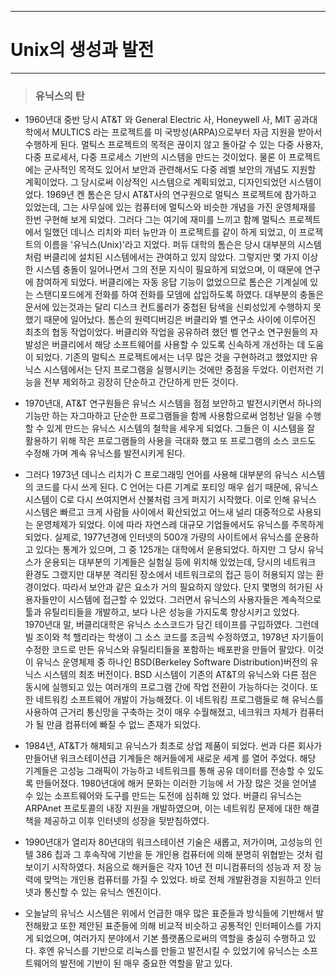 
---

# Unix의 생성과 발전

---

> ### 유닉스의 탄

* 1960년대 중반 당시 AT&T 와 General Electric 사, Honeywell 사, MIT 공과대학에서 MULTICS 라는 프로젝트를 미 국방성\(ARPA\)으로부터 자금 지원을 받아서 수행하게 된다. 멀틱스 프로젝트의 목적은 끊이지 않고 돌아갈 수 있는 다중 사용자, 다중 프로세서, 다중 프로세스 기반의 시스템을 만드는 것이었다. 물론 이 프로젝트에는 군사적인 목적도 있어서 보안과 관련해서도 다중 레벨 보안의 개념도 지원할 계획이었다. 그 당시로써 이상적인 시스템으로 계획되었고, 디자인되었던 시스템이었다. 1969년 켄 톰슨은 당시 AT&T사의 연구원으로 멀틱스 프로젝트에 참가하고 있었는데, 그는 사무실에 있는 컴퓨터에 멀틱스와 비슷한 개념을 가진 운영체재를 한번 구현해 보게 되었다. 그러다 그는 여기에 재미를 느끼고 함꼐  멀틱스 프로젝트에서 일했던 데니스 리치와 피터 뉴만과 이 프로젝트를 같이 하게 되었고, 이 프로젝트의 이름을 '유닉스\(Unix\)'라고 지었다. 퍼듀 대학의 톰슨은 당시 대부분의 시스템처럼 버클리에 설치된 시스템에서는 관여하고 있지 않았다. 그렇지만 몇 가지 이상한 시스템 충돌이 일어나면서 그의 전문 지식이 필요하게 되었으며, 이 때문에 연구에 참여하게 되었다. 버클리에는 자동 응답 기능이 없었으므로 톰슨은 기계실에 있는 스탠디포드에게 전화를 하여 전화를 모뎀에 삽입하도록 하였다. 대부분의 충돌은 문서에 있는것과는 달리 디스크 컨트롤러가 중첩된 탐색을 신뢰성있게 수행하지 못했기 때문에 일어났다. 톰슨의 원력디버깅은 버클리와 벨 연구소 사이에 이루어진 최초의 협동 작업이었다. 버클리와 작업을 공유하려 했던 벨 연구소 연구원들의 자발성은 버클리에서 해당 소프트웨어를 사용할 수 있도록 신속하게 개선하는 데 도움이 되었다. 기존의 멀틱스 프로젝트에서는 너무 많은 것을 구현하려고 했었지만 유닉스 시스템에서는 단지 프로그램을 실행시키는 것에만 중점을 두었다. 이런저런 기능을 전부 제외하고 굉장히 단순하고 간단하게 만든 것이다.

* 1970년대, AT&T 연구원들은 유닉스 시스템을 점점 보안하고 발전시키면서 하나의 기능만 하는 자그마하고 단순한 프로그램들을 함께 사용함으로써 엄청난 일을 수행할 수 있게 만드는 유닉스 시스템의 철학을 세우게 되었다. 그들은 이 시스템을 잘 활용하기 위해 작은 프로그램들의 사용을 극대화 했고 또 프로그램의 소스 코드도 수정해 가며 계속 유닉스를 발전시키게 된다.

* 그러다 1973년 데니스 리치가 C 프로그래밍 언어를 사용해 대부분의 유닉스 시스템의 코드를 다시 쓰게 된다. C 언어는 다른 기계로 포티잉 매우 쉽기 때문에, 유닉스 시스템이 C로 다시 쓰여지면서 산불처럼 크게 퍼지기 시작했다. 이로 인해 유닉스 시스템은 빠르고 크게 사람들 사이에서 확산되었고 어느새 널리 대중적으로 사용되는 운영체제가 되었다. 이에 따라 자연스레 대규모 기업들에서도 유닉스를 주목하게 되었다. 실제로, 1977년경에 인터넷의 500개 가량의 사이트에서 유닉스를 운용하고 있다는 통계가 있으며, 그 중 125개는 대학에서 운용되었다. 하지만 그 당시 유닉스가 운용되는 대부분의 기계들은 실험실 등에 위치해 있었는데, 당시의 네트워크 환경도 그랬지만 대부분 격리된 장소에서 네트워크로의 접근 등이 허용되지 않는 환경이었다. 따라서 보안과 같은 요소가 거의 필요하지 않았다. 단지 몇명의 허가된 사용자들만이 시스템에 접근할 수 있었다. 그러면서 유닉스의 사용자들은 계속적으로 툴과 유틸리티들을 개발하고, 보다 나은 성능을 가지도록 향상시키고 있었다.  
  1970년대 말, 버클리대학은 유닉스 소스코드가 담긴 테이프를 구입하였다. 그런데 빌 조이와 척 핼리라는 학생이 그 소스 코드를 조금씩 수정하였고, 1978년 자기들이 수정한 코드로 만든 유닉스와 유틸리티들을 포함하는 배포판을 만들어 팔았다. 이것이 유닉스 운영체제 중 하나인 BSD\(Berkeley Software Distribution\)버전의 유닉스 시스템의 최초 버전이다. BSD 시스템이 기존의 AT&T의 유닉스와 다른 점은 동시에 실행되고 있는 여러개의 프로그램 간에 작업 전환이 가능하다는 것이다. 또한 네트워킹 소프트웨어 개발이 가능해졌다. 이 네트워킹 프로그램들로 해 유닉스를 사용하여 근거리 통신망을 구축하는 것이 매우 수월해졌고, 네크워크 자체가 컴퓨터가 될 만큼 컴퓨터에 빠질 수 없느 존재가 되었다.

* 1984년, AT&T가 해체되고 유닉스가 최초로 상업 제품이 되었다. 썬과 다른 회사가 만들어낸 워크스테이션급 기계들은 해커들에게 새로운 세계 를 열어 주었다. 해당 기계들은 고성능 그래픽이 가능하고 네트워크를 통해 공유 데이터를 전송할 수 있도록 만들어졌다. 1980년대에 해커 문화는 이러한 기능에 서 가장 많은 것을 얻어낼 수 있는 소프트웨어와 도구를 만드는 도전에 심취해 있 었다. 버클리 유닉스는 ARPAnet 프로토콜의 내장 지원을 개발하였으며, 이는 네트워킹 문제에 대한 해결책을 제공하고 이후 인터넷의 성장을 뒷받침하였다.

* 1990년대가 열리자 80년대의 워크스테이션 기술은 새롭고, 저가이며, 고성능의 인텔 386 칩과 그 후속작에 기반을 둔 개인용 컴퓨터에 의해 분명히 위협받는 것처 럼 보이기 시작하였다. 처음으로 해커들은 각자 10년 전 미니컴퓨터의 성능과 저 장 능력에 맞먹는 개인용 컴퓨터를 가질 수 있었다. 바로 전체 개발환경을 지원하고 인터넷과 통신할 수 있는 유닉스 엔진이다.

* 오늘날의 유닉스 시스템은 위에서 언급한 매우 많은 표준들과 방식들에 기반해서 발전해왔고 또한 제안된 표준들에 의해 비교적 비슷하고 공통적인 인터페이스를 가지게 되었으며, 여러가지 분야에서 기본 플랫폼으로써의 역할을 충실히 수행하고 있다. 후엔 유닉스를 기반으로 리눅스를 만들고 발전시킬 수 있었기에 유닉스는 소프트웨어의 발전에 기반이 된 매우 중요한 역할을 맡고 있다.



